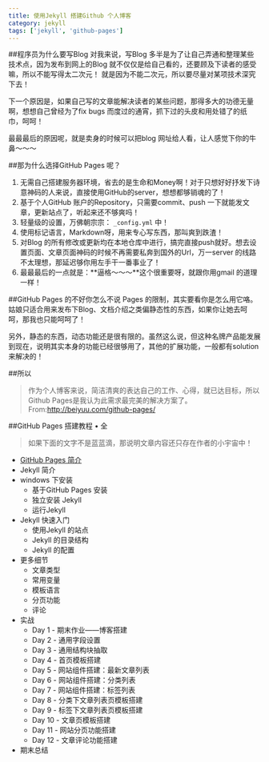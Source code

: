```yaml
---
title: 使用Jekyll 搭建Github 个人博客
category: jekyll
tags: ['jekyll', 'github-pages']
---
```


##程序员为什么要写Blog
对我来说，写Blog 多半是为了让自己弄通和整理某些技术点，因为发布到网上的Blog 就不仅仅是给自己看的，还要顾及下读者的感受嘛，所以不能写得太二次元！
就是因为不能二次元，所以要尽量对某项技术深究下去！

下一个原因是，如果自己写的文章能解决读者的某些问题，那得多大的功德无量啊，想想自己曾经为了fix bugs 而度过的通宵，抓下过的头皮和用处错了的纸巾，呵呵！

最最最后的原因呢，就是卖身的时候可以把blog 网址给人看，让人感觉下你的牛鼻～～～

##那为什么选择GitHub Pages 呢？
1. 无需自己搭建服务器环境，省去的是生命和Money啊！对于只想好好抒发下诗意神码的人来说，直接使用GitHub的server，想想都够销魂的了！
2. 基于个人GitHub 账户的Repository，只需要commit、push 一下就能发文章，更新站点了，听起来还不够爽吗！
3. 轻量级的设置，万佛朝宗宗： `_config.yml` 中！
4. 使用标记语言，Markdown呀，用来专心写东西，那叫爽到跌渣！
5. 对Blog 的所有修改或更新均在本地仓库中进行，搞完直接push就好。想去设置页面、文章页面神码的时候不再需要私奔到国外的Url，万一server 的线路不太理想，那延迟够你用左手干一番事业了！
6. 最最最后的一点就是：**逼格～～～**这个很重要呀，就跟你用gmail 的道理一样！

##GitHub Pages 的不好你怎么不说
Pages 的限制，其实要看你是怎么用它咯。姑娘只适合用来发布下Blog、文档介绍之类偏静态性的东西，如果你让她去呵呵，那我也只能呵呵了！

另外，静态的东西，动态功能还是很有限的。虽然这么说，但这种名牌产品能发展到现在，说明其实本身的功能已经很够用了，其他的扩展功能，一般都有solution 来解决的！

##所以
>作为个人博客来说，简洁清爽的表达自己的工作、心得，就已达目标，所以Github Pages是我认为此需求最完美的解决方案了。
>From:<http://beiyuu.com/github-pages/>

<!--more-->

##GitHub Pages 搭建教程 &bull; 全
>如果下面的文字不是蓝蓝滴，那说明文章内容还只存在作者的小宇宙中！

* [GitHub Pages 简介]({{site.url}}/blog/jekyll/github-pages-intro.html "github-pages-intro")
* Jekyll 简介
* windows 下安装
	+ 基于GitHub Pages 安装
	+ 独立安装 Jekyll
	+ 运行Jekyll
* Jekyll 快速入门
	+ 使用Jekyll 的站点
	+ Jekyll 的目录结构
	+ Jekyll 的配置
* 更多细节
	+ 文章类型
	+ 常用变量
	+ 模板语言
	+ 分页功能
	+ 评论
* 实战
	+ Day 1 - 期末作业——博客搭建
	+ Day 2 - 通用字段设置
	+ Day 3 - 通用结构块抽取
	+ Day 4 - 首页模板搭建
	+ Day 5 - 网站组件搭建：最新文章列表
	+ Day 6 - 网站组件搭建：分类列表
	+ Day 7 - 网站组件搭建：标签列表
	+ Day 8 - 分类下文章列表页模板搭建
	+ Day 9 - 标签下文章列表页模板搭建
	+ Day 10 - 文章页模板搭建
	+ Day 11 - 网站分页功能搭建
	+ Day 12 - 文章评论功能搭建
* 期末总结